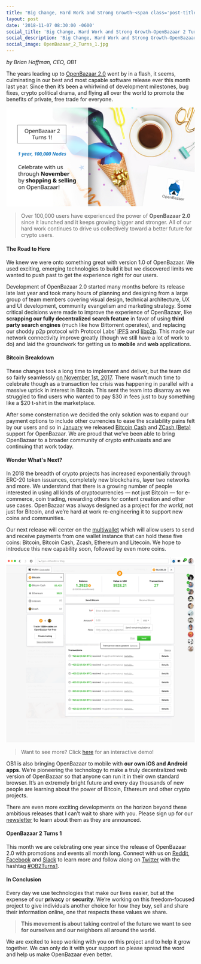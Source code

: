 ```yaml
---
title: "Big Change, Hard Work and Strong Growth—<span class='post-title-extra'>OpenBazaar 2 Turns 1</span>"
layout: post
date: '2018-11-07 08:30:00 -0600'
social_title: 'Big Change, Hard Work and Strong Growth—OpenBazaar 2 Turns 1'
social_description: 'Big Change, Hard Work and Strong Growth—OpenBazaar 2 Turns 1'
social_image: OpenBazaar_2_Turns_1.jpg
---
```


_by Brian Hoffman, CEO, OB1_

The years leading up to [OpenBazaar 2.0](https://openbazaar.org/blog/openbazaar-20-is-live/) went by in a flash, it seems, culminating in our best and most capable software release ever this month last year. Since then it’s been a whirlwind of development milestones, bug fixes, crypto political drama, and flying all over the world to promote the benefits of private, free trade for everyone. 

![OpenBazaar 2 Turns 1](OpenBazaar_2_Turns_1.jpg "OpenBazaar 2 Turns 1")

> Over 100,000 users have experienced the power of **OpenBazaar 2.0** since it launched and it keeps growing bigger and stronger. All of our hard work continues to drive us collectively toward a better future for crypto users.

#### The Road to Here

We knew we were onto something great with version 1.0 of OpenBazaar. We used exciting, emerging technologies to build it but we discovered limits we wanted to push past to get the experience right for our users.

Development of OpenBazaar 2.0 started many months before its release late last year and took many hours of planning and designing from a large group of team members covering visual design, technical architecture, UX and UI development, community evangelism and marketing strategy.  Some critical decisions were made to improve the experience of OpenBazaar, like **scrapping our fully decentralized search feature** in favor of using **third party search engines** (much like how Bittorrent operates), and replacing our shoddy p2p protocol with Protocol Labs’ [IPFS](https://ipfs.io/) and [libp2p](https://libp2p.io/). This made our network connectivity improve greatly (though we still have a lot of work to do) and laid the groundwork for getting us to **mobile** and **web** applications.

#### Bitcoin Breakdown

These changes took a long time to implement and deliver, but the team did so fairly seamlessly [on November 1st, 2017](https://openbazaar.org/blog/openbazaar-20-is-live/). There wasn’t much time to celebrate though as a transaction fee crisis was happening in parallel with a massive uptick in interest in Bitcoin. This sent the team into disarray as we struggled to find users who wanted to pay $30 in fees just to buy something like a $20 t-shirt in the marketplace. 

After some consternation we decided the only solution was to expand our payment options to include other currencies to ease the scalability pains felt by our users and so in [January](https://openbazaar.org/blog/openbazaar-2-1-released-bitcoin-cash-and-zcash-integrated/) we released [Bitcoin Cash](https://www.bitcoincash.org/) and [ZCash (Beta)](https://z.cash) support for OpenBazaar. We are proud that we’ve been able to bring OpenBazaar to a broader community of crypto enthusiasts and are continuing that work today. 

#### Wonder What's Next?

In 2018 the breadth of crypto projects has increased exponentially through ERC-20 token issuances, completely new blockchains, layer two networks and more. We understand that there is a growing number of people interested in using all kinds of cryptocurrencies — not just Bitcoin — for e-commerce, coin trading, rewarding others for content creation and other use cases. OpenBazaar was always designed as a project for _the world_, not just for Bitcoin, and we’re hard at work re-engineering it to support new coins and communities. 

Our next release will center on the [multiwallet](https://openbazaar.org/blog/Freedom-To-Trade-Means-Freedom-To-Choose-Currencies-The-OpenBazaar-Multiwallet/) which will allow users to send and receive payments from one wallet instance that can hold these five coins: Bitcoin, Bitcoin Cash, Zcash, Ethereum and Litecoin. We hope to introduce this new capability soon, followed by even more coins.

![OpenBazaar Multiwallet design](openbazaar-multiwallet-design.png "OpenBazaar Multiwallet design for Bitcoin, Bitcoin Cash, Zcash, Ethereum and Litecoin")
> Want to see more? Click [here](https://projects.invisionapp.com/share/5XMZC8DT8HM#/screens/308962050_Openbazaar-2-0-Wallet) for an interactive demo!

OB1 is also bringing OpenBazaar to mobile with **our own iOS and Android apps**. We’re pioneering the technology to make a truly decentralized web version of OpenBazaar so that anyone can run it in their own standard browser. It’s an extremely bright future and every day thousands of new people are learning about the power of Bitcoin, Ethereum and other crypto projects. 

There are even more exciting developments on the horizon beyond these ambitious releases that I can’t wait to share with you. Please sign up for our [newsletter](https://openbazaar.org/newsletter/) to learn about them as they are announced.

#### OpenBazaar 2 Turns 1

This month we are celebrating one year since the release of OpenBazaar 2.0 with promotions and events all month long. Connect with us on [Reddit](https://reddit.com/r/openbazaar), [Facebook](https://facebook.com/openbazaarproject) and [Slack](https://openbazaar.org/slack) to learn more and follow along on [Twitter](https://twitter.com/openbazaar) with the hashtag [#OB2Turns1](https://twitter.com/search?src=typd&q=%23OB2Turns1).

#### In Conclusion

Every day we use technologies that make our lives easier, but at the expense of our **privacy** or **security**. We’re working on this freedom-focused project to give individuals another choice for how they buy, sell and share their information online, one that respects these values we share.

> **This movement is about taking control of the future we want to see for ourselves and our neighbors all around the world.**

We are excited to keep working with you on this project and to help it grow together. We can only do it with your support so please spread the word and help us make OpenBazaar even better.
